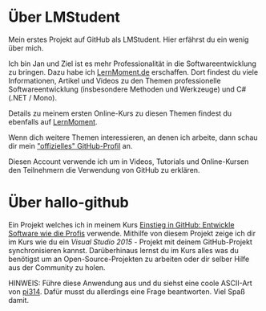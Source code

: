 # Über LMStudent

Mein erstes Projekt auf GitHub als LMStudent. Hier erfährst du ein wenig über mich.

Ich bin Jan und Ziel ist es mehr Professionalität in die Softwareentwicklung zu bringen. Dazu habe ich [LernMoment.de](http://www.lernmoment.de) erschaffen. Dort findest du viele Informationen, Artikel und Videos zu den Themen professionelle Softwareentwicklung (insbesondere Methoden und Werkzeuge) und C# (.NET / Mono).

Details zu meinem ersten Online-Kurs zu diesen Themen findest du ebenfalls auf [LernMoment](http://www.lernmoment.de/einstieg-csharp/).

Wenn dich weitere Themen interessieren, an denen ich arbeite, dann schau dir mein ["offizielles" GitHub-Profil](https://github.com/suchja) an. 

Diesen Account verwende ich um in Videos, Tutorials und Online-Kursen den Teilnehmern die Verwendung von GitHub zu erklären.

# Über hallo-github

Ein Projekt welches ich in meinem Kurs [Einstieg in GitHub: Entwickle Software wie die Profis](http://www.lernmoment.de/einstieg-github/) verwende. Mithilfe von diesem Projekt zeige ich dir im Kurs wie du ein *Visual Studio 2015* - Projekt mit deinem GitHub-Projekt synchronisieren kannst. Darüberhinaus lernst du im Kurs alles was du benötigst um an Open-Source-Projekten zu arbeiten oder dir selber Hilfe aus der Community zu holen.

HINWEIS: Führe diese Anwendung aus und du siehst eine coole ASCII-Art von [pi314](https://github.com/pi314/ascii-arts). Dafür musst du allerdings eine Frage beantworten. Viel Spaß damit.
